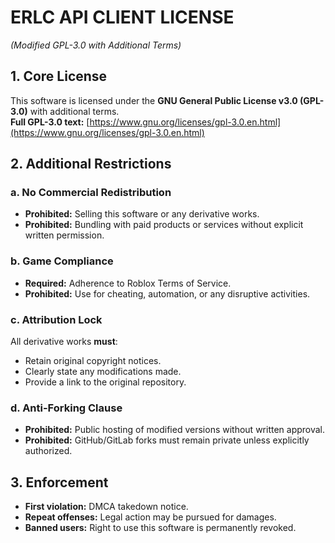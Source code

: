 # ERLC API CLIENT LICENSE
*(Modified GPL-3.0 with Additional Terms)*

## 1. Core License
This software is licensed under the **GNU General Public License v3.0 (GPL-3.0)** with additional terms.  
**Full GPL-3.0 text:** [https://www.gnu.org/licenses/gpl-3.0.en.html](https://www.gnu.org/licenses/gpl-3.0.en.html)

## 2. Additional Restrictions

### a. No Commercial Redistribution
- **Prohibited:** Selling this software or any derivative works.  
- **Prohibited:** Bundling with paid products or services without explicit written permission.

### b. Game Compliance
- **Required:** Adherence to Roblox Terms of Service.  
- **Prohibited:** Use for cheating, automation, or any disruptive activities.

### c. Attribution Lock
All derivative works **must**:
- Retain original copyright notices.
- Clearly state any modifications made.
- Provide a link to the original repository.

### d. Anti-Forking Clause
- **Prohibited:** Public hosting of modified versions without written approval.  
- **Prohibited:** GitHub/GitLab forks must remain private unless explicitly authorized.

## 3. Enforcement
- **First violation:** DMCA takedown notice.  
- **Repeat offenses:** Legal action may be pursued for damages.  
- **Banned users:** Right to use this software is permanently revoked.
